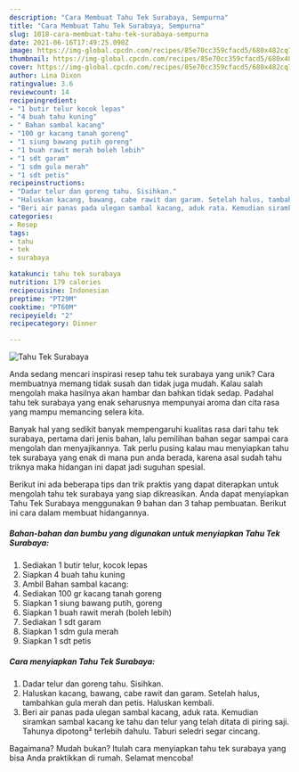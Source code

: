 ```yaml
---
description: "Cara Membuat Tahu Tek Surabaya, Sempurna"
title: "Cara Membuat Tahu Tek Surabaya, Sempurna"
slug: 1018-cara-membuat-tahu-tek-surabaya-sempurna
date: 2021-06-16T17:49:25.090Z
image: https://img-global.cpcdn.com/recipes/85e70cc359cfacd5/680x482cq70/tahu-tek-surabaya-foto-resep-utama.jpg
thumbnail: https://img-global.cpcdn.com/recipes/85e70cc359cfacd5/680x482cq70/tahu-tek-surabaya-foto-resep-utama.jpg
cover: https://img-global.cpcdn.com/recipes/85e70cc359cfacd5/680x482cq70/tahu-tek-surabaya-foto-resep-utama.jpg
author: Lina Dixon
ratingvalue: 3.6
reviewcount: 14
recipeingredient:
- "1 butir telur kocok lepas"
- "4 buah tahu kuning"
- " Bahan sambal kacang"
- "100 gr kacang tanah goreng"
- "1 siung bawang putih goreng"
- "1 buah rawit merah boleh lebih"
- "1 sdt garam"
- "1 sdm gula merah"
- "1 sdt petis"
recipeinstructions:
- "Dadar telur dan goreng tahu. Sisihkan."
- "Haluskan kacang, bawang, cabe rawit dan garam. Setelah halus, tambahkan gula merah dan petis. Haluskan kembali."
- "Beri air panas pada ulegan sambal kacang, aduk rata. Kemudian siramkan sambal kacang ke tahu dan telur yang telah ditata di piring saji. Tahunya dipotong² terlebih dahulu. Taburi seledri segar cincang."
categories:
- Resep
tags:
- tahu
- tek
- surabaya

katakunci: tahu tek surabaya 
nutrition: 179 calories
recipecuisine: Indonesian
preptime: "PT29M"
cooktime: "PT60M"
recipeyield: "2"
recipecategory: Dinner

---
```



![Tahu Tek Surabaya](https://img-global.cpcdn.com/recipes/85e70cc359cfacd5/680x482cq70/tahu-tek-surabaya-foto-resep-utama.jpg)

Anda sedang mencari inspirasi resep tahu tek surabaya yang unik? Cara membuatnya memang tidak susah dan tidak juga mudah. Kalau salah mengolah maka hasilnya akan hambar dan bahkan tidak sedap. Padahal tahu tek surabaya yang enak seharusnya mempunyai aroma dan cita rasa yang mampu memancing selera kita.



Banyak hal yang sedikit banyak mempengaruhi kualitas rasa dari tahu tek surabaya, pertama dari jenis bahan, lalu pemilihan bahan segar sampai cara mengolah dan menyajikannya. Tak perlu pusing kalau mau menyiapkan tahu tek surabaya yang enak di mana pun anda berada, karena asal sudah tahu triknya maka hidangan ini dapat jadi suguhan spesial.


Berikut ini ada beberapa tips dan trik praktis yang dapat diterapkan untuk mengolah tahu tek surabaya yang siap dikreasikan. Anda dapat menyiapkan Tahu Tek Surabaya menggunakan 9 bahan dan 3 tahap pembuatan. Berikut ini cara dalam membuat hidangannya.

<!--inarticleads1-->

##### Bahan-bahan dan bumbu yang digunakan untuk menyiapkan Tahu Tek Surabaya:

1. Sediakan 1 butir telur, kocok lepas
1. Siapkan 4 buah tahu kuning
1. Ambil  Bahan sambal kacang:
1. Sediakan 100 gr kacang tanah goreng
1. Siapkan 1 siung bawang putih, goreng
1. Siapkan 1 buah rawit merah (boleh lebih)
1. Sediakan 1 sdt garam
1. Siapkan 1 sdm gula merah
1. Siapkan 1 sdt petis




<!--inarticleads2-->

##### Cara menyiapkan Tahu Tek Surabaya:

1. Dadar telur dan goreng tahu. Sisihkan.
1. Haluskan kacang, bawang, cabe rawit dan garam. Setelah halus, tambahkan gula merah dan petis. Haluskan kembali.
1. Beri air panas pada ulegan sambal kacang, aduk rata. Kemudian siramkan sambal kacang ke tahu dan telur yang telah ditata di piring saji. Tahunya dipotong² terlebih dahulu. Taburi seledri segar cincang.




Bagaimana? Mudah bukan? Itulah cara menyiapkan tahu tek surabaya yang bisa Anda praktikkan di rumah. Selamat mencoba!
